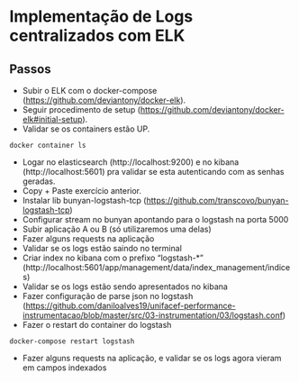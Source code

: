 # Implementação de Logs centralizados com ELK

## Passos
* Subir o ELK com o docker-compose (https://github.com/deviantony/docker-elk).
* Seguir procedimento de setup (https://github.com/deviantony/docker-elk#initial-setup).
* Validar se os containers estão UP.
```
docker container ls
```
* Logar no elasticsearch (http://localhost:9200) e no kibana (http://localhost:5601) pra validar se esta autenticando com as senhas geradas.
* Copy + Paste exercício anterior.
* Instalar lib bunyan-logstash-tcp (https://github.com/transcovo/bunyan-logstash-tcp)
* Configurar stream no bunyan apontando para o logstash na porta 5000
* Subir aplicação A ou B (só utilizaremos uma delas)
* Fazer alguns requests na aplicação
* Validar se os logs estão saindo no terminal
* Criar index no kibana com o prefixo “logstash-*” (http://localhost:5601/app/management/data/index_management/indices)
* Validar se os logs estão sendo apresentados no kibana
* Fazer configuração de parse json no logstash (https://github.com/daniloalves19/unifacef-performance-instrumentacao/blob/master/src/03-instrumentation/03/logstash.conf)
* Fazer o restart do container do logstash 
```
docker-compose restart logstash
```
* Fazer alguns requests na aplicação, e validar se os logs agora vieram em campos indexados
